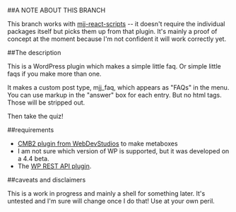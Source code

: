 
##A NOTE ABOUT THIS BRANCH

This branch works with [mjj-react-scripts](https://github.com/tharsheblows/mjj-react-scripts) -- it doesn't require the individual packages itself but picks them up from that plugin. It's mainly a proof of concept at the moment because I'm not confident it will work correctly yet.

##The description

This is a WordPress plugin which makes a simple little faq. Or simple little faqs if you make more than one.

It makes a custom post type, mjj_faq, which appears as "FAQs" in the menu. You can use markup in the "answer" box for each entry. But no html tags. Those will be stripped out.

Then take the quiz!

##requirements

- [CMB2 plugin from WebDevStudios](https://github.com/WebDevStudios/CMB2) to make metaboxes
- I am not sure which version of WP is supported, but it was developed on a 4.4 beta. 
- The [WP REST API plugin](https://wordpress.org/plugins/rest-api/).  


##caveats and disclaimers

This is a work in progress and mainly a shell for something later. It's untested and I'm sure will change once I do that! Use at your own peril.

